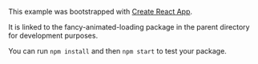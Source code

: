 This example was bootstrapped with [Create React App](https://github.com/facebook/create-react-app).

It is linked to the fancy-animated-loading package in the parent directory for development purposes.

You can run `npm install` and then `npm start` to test your package.

